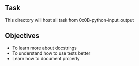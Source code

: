 ## Task
This directory will host all task from 0x0B-python-input_output
## Objectives
* To learn more about docstrings
* To understand how to use tests better
* Learn how to document properly
